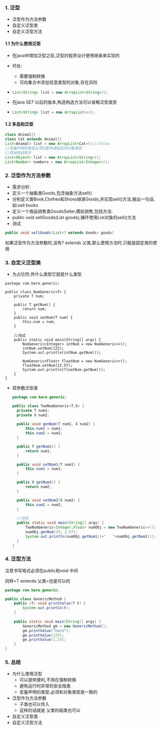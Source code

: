 ### 1. 泛型

* 泛型作为方法参数
* 自定义泛型类
* 自定义泛型方法

#### 1.1 为什么使用泛型

* 在java中增加泛型之前,泛型的程序设计使用继承来实现的

* 坏处:

  * 需要强制转换
  * 可向集合中添加任意类型的对象,存在风险

* ```java
  List<String> list = new ArrayList<String>();
  ```

* 在java SE7 以后的版本,构造构造方法可以省略泛型类型

* ```java
  List<String> list = new ArrayList<>();
  ```



#### 1.2 多态和泛型

```java
class Animal{}
class Cat extends Animal{}
List<Animal> list = new ArrayList<Cat>();//false
//变量声明的类型必须匹配传递给实际对象类型
//其他错误例子
List<Object> list = new ArrayList<String>();
List<Number> numbers = new ArrayList<Integer>();
```

### 2. 泛型作为方法参数

* 需求分析:
* 定义一个抽象类Goods,包含抽象方法sell()
* 分别定义类Book,Clothes和Shoes继承Goods,并实现sell()方法,输出一句话,如:sell books
* 定义一个商品销售类GoodsSeller,模拟销售,包括方法:
* public void sellGoods(List<Goods> goods),循环使用List对象的sell()方法
* 测试



```java
public void sellGoods(List<? extends Goods> goods)
```

如果泛型作为方法参数时,没有? extends 父类,那么使用方法时,只能是固定类的使用



### 3. 自定义泛型类

* <T> 为占位符,传什么类型它就是什么类型

```
package com.hare.generic;

public class NumGeneric<T> {
	private T num;
	
	public T getNum() {
		return num;
	}
	public void setNum(T num) {
		this.num = num;
	}
	
	//测试
	public static void main(String[] args) {
		NumGeneric<Integer> intNum = new NumGeneric<>();
		intNum.setNum(123);
		System.out.println(intNum.getNum());
		
		NumGeneric<Float> floatNum = new NumGeneric<>();
		floatNum.setNum(12.5f);
		System.out.println(floatNum.getNum());
	}
}

```

* 双参数泛型类

  ```java
  package com.hare.generic;
  
  public class TwoNumGeneric<T,X> {
  	private T num1;
  	private X num2;
  	
  	public void genNum(T num1, X num2) {
  		this.num1 = num1;
  		this.num2 = num2;
  	}
  
  	public T getNum1() {
  		return num1;
  	}
  
  	public void setNum1(T num1) {
  		this.num1 = num1;
  	}
  
  	public X getNum2() {
  		return num2;
  	}
  
  	public void setNum2(X num2) {
  		this.num2 = num2;
  	}
  	
  	//测试
  	public static void main(String[] args) {
  		TwoNumGeneric<Integer,Float> numObj = new TwoNumGeneric<>();
  		numObj.genNum(25, 2.5f);
  		System.out.println(numObj.getNum1()+"   "+numObj.getNum2());
  	}
  }
  
  ```

### 4. 泛型方法

注意书写格式<T>必须在public和void 中间

同样<T extends 父类>也是可以的

```java
package com.hare.generic;

public class GenericMethod {
	public <T> void printValue(T t) {
		System.out.println(t);
	}
	
	public static void main(String[] args) {
		GenericMethod gm = new GenericMethod();
		gm.printValue("hare");
		gm.printValue(123);
		gm.printValue(1.23);
	}
}
```

### 5. 总结

* 为什么使用泛型
  * 可以提供便利,不用在强制转换
  * 避免运行时异常的安全隐患
  * 变量声明的类型,必须和对象类型是一致的
* 泛型作为方法参数
  * <? extends 父类> 子类也可以传入
  * <? super 父类> 这样的话就是 父类的超类也可以
* 自定义泛型类
* 自定义泛型方法